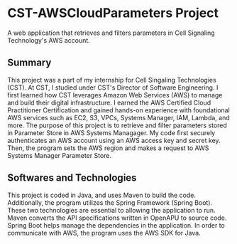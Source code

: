 <h1> CST-AWSCloudParameters Project </h1> 

A web application that retrieves and filters parameters in Cell Signaling Technology's AWS account. 

<h2> Summary </h2> 

This project was a part of my internship for Cell Singaling Technologies (CST). At CST, I studied under CST's Director of Software Engineering. I first learned how CST leverages Amazon Web Services (AWS) to manage and build their digital infrastructure. I earned the AWS Certified Cloud Practitioner Certification and gained hands-on experience with foundational AWS services such as EC2, S3, VPCs, Systems Manager, IAM, Lambda, and more. The purpose of this project is to retrieve and filter parameters stored in Parameter Store in AWS Systems Managager. My code first securely authenticates an AWS account using an AWS access key and secret key. Then, the program sets the AWS region and makes a request to AWS Systems Manager Parameter Store.

<h2> Softwares and Technologies </h2> 

This project is coded in Java, and uses Maven to build the code. Additionally, the program utilizes the Spring Framework (Spring Boot). These two technologies are essential to allowing the application to run. Maven converts the API specifications written in OpenAPU to source code. Spring Boot helps manage the dependencies in the application. In order to communicate with AWS, the program uses the AWS SDK for Java. 



